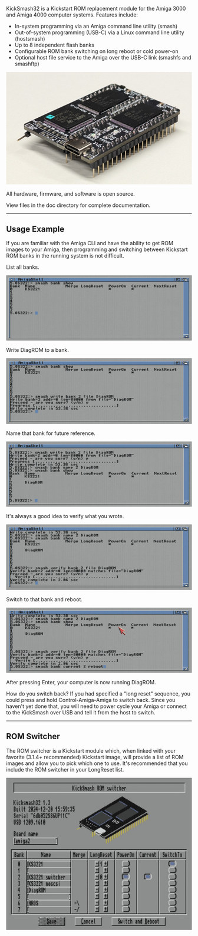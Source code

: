 KickSmash32 is a Kickstart ROM replacement module for the Amiga 3000
and Amiga 4000 computer systems. Features include:
   * In-system programming via an Amiga command line utility (smash)
   * Out-of-system programming (USB-C) via a Linux command line utility (hostsmash)
   * Up to 8 independent flash banks
   * Configurable ROM bank switching on long reboot or cold power-on
   * Optional host file service to the Amiga over the USB-C link (smashfs and smashftp)

![KickSmash32 photo](photos/2024_11_07_kicksmash32_rev5_profile_view_2.jpg?raw=true "Kicksmash32")

All hardware, firmware, and software is open source.

View files in the doc directory for complete documentation.

-------------------------------------------------------

## Usage Example

If you are familiar with the Amiga CLI and have the ability to get
ROM images to your Amiga, then programming and switching between Kickstart
ROM banks in the running system is not difficult.

List all banks.

![smash bank show](doc/smash_example_1_bank_show.jpg?raw=true "smash bank show")

Write DiagROM to a bank.

![smash write](doc/smash_example_2_write.jpg?raw=true "smash write")

Name that bank for future reference.

![smash bank name](doc/smash_example_3_bank_name.jpg?raw=true "smash bank name")

It's always a good idea to verify what you wrote.

![smash verify](doc/smash_example_4_verify.jpg?raw=true "smash verif")

Switch to that bank and reboot.

![smash bank current](doc/smash_example_5_bank_current.jpg?raw=true "smash bank current")

After pressing Enter, your computer is now running DiagROM.

How do you switch back? If you had specified a "long reset" sequence, you could press and hold Control-Amiga-Amiga to switch back. Since you haven't yet done that, you will need to power cycle your Amiga or connect to the KickSmash over USB and tell it from the host to switch.

-------------------------------------------------------

## ROM Switcher

The ROM switcher is a Kickstart module which, when linked with your
favorite (3.1.4+ recommended) Kickstart image, will provide a list of
ROM images and allow you to pick which one to use. It's recommended
that you include the ROM switcher in your LongReset list.

![rom_switcher](doc/rom_switcher.jpg?raw=true "ROM switcher example")
